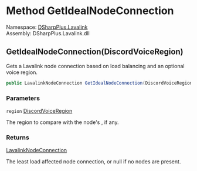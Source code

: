 # Method GetIdealNodeConnection

Namespace: [DSharpPlus.Lavalink](DSharpPlus.Lavalink.md)  
Assembly: DSharpPlus.Lavalink.dll

## <a id="DSharpPlus_Lavalink_LavalinkExtension_GetIdealNodeConnection_DSharpPlus_Entities_DiscordVoiceRegion_"></a>GetIdealNodeConnection\(DiscordVoiceRegion\)

Gets a Lavalink node connection based on load balancing and an optional voice region.

```csharp
public LavalinkNodeConnection GetIdealNodeConnection(DiscordVoiceRegion region = null)
```

### Parameters

`region` [DiscordVoiceRegion](DSharpPlus.Entities.DiscordVoiceRegion.md)

The region to compare with the node's <xref href="DSharpPlus.Lavalink.LavalinkConfiguration.Region" data-throw-if-not-resolved="false"></xref>, if any.

### Returns

[LavalinkNodeConnection](DSharpPlus.Lavalink.LavalinkNodeConnection.md)

The least load affected node connection, or null if no nodes are present.

